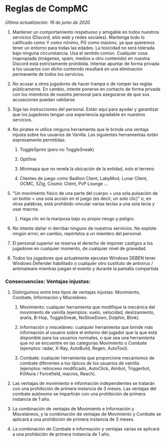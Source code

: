 # **Reglas de CompMC**
*Última actualización: 19 de junio de 2020*

1. Mantener un comportamiento respetuoso y amigable en todos nuestros servicios (Discord, sitio web y redes sociales). Mantenga todo lo calificado como Y como mínimo, PG como máximo, ya que queremos tener un entorno para todas las edades. La toxicidad no será tolerada bajo ninguna circunstancia. Usa el sentido común. Cualquier cosa inapropiada (imágenes, spam, medios u otro contenido) en nuestra Discord está estrictamente prohibida. Intentar apuntar de forma privada a los usuarios con dicho contenido resultará en una eliminación permanente de todos los servicios.

2. No acusar a otros jugadores de hacer trampa o de romper las reglas públicamente. En cambio, intente ponerse en contacto de forma privada con los miembros de nuestro personal para asegurarse de que sus acusaciones puedan validarse.

3. Siga las instrucciones del personal. Están aquí para ayudar y garantizar que los jugadores tengan una experiencia agradable en nuestros servicios.

4. No piratee ni utilice ninguna herramienta que le brinde una ventaja injusta sobre los usuarios de Vanilla. Las siguientes herramientas están expresamente permitidas:

	1. ToggleSprint (pero no ToggleSneak)

	2. Optifine

	3. Minimapa que no revela la ubicación de la entidad, solo el terreno

	4. Clientes de juego como Badlion Client, LabyMod, Lunar Client, OCMC, 5Zig, Cosmic Client, PvP Lounge …

5. "Un movimiento físico de una parte del cuerpo = una sola pulsación de un botón = una sola acción en el juego (es decir, un solo clic)" o, en otras palabras, está prohibido vincular varias teclas a una sola tecla y usar macros.
	
	1. Haga clic en la mariposa bajo su propio riesgo y peligro.

6. No intente dañar ni derribar ninguno de nuestros servicios. No explote ningún error; en cambio, repórtelos a un miembro del personal.

7. El personal superior se reserva el derecho de imponer castigos a los jugadores en cualquier momento, de cualquier nivel de gravedad.

8. Todos los jugadores que actualmente ejecutan Windows DEBEN tener Windows Defender habilitado o cualquier otro sustituto de antivirus / antimalware mientras juegan el evento y durante la pantalla compartida

### **Consecuencias: Ventajas injustas:**

1. Distinguimos entre tres tipos de ventajas injustas: Movimiento, Combate, Información y Misceláneo.
	
	1. Movimiento: cualquier herramienta que modifique la mecánica del movimiento de vainilla (ejemplos: vuelo, velocidad, deslizamiento, araña, B-Hop, ToggleSneak, NoSlowDown, Dolphin, Blink).
	
	2. Información y misceláneo: cualquier herramienta que brinde más información al usuario sobre el entorno del jugador que la que está disponible para los usuarios normales, o que sea una herramienta que no se encuentre en las categorías Movimiento o Combate (ejemplos: radar, X-Ray, AutoBuild, Regen, AutoTool).
	
	3. Combate: cualquier herramienta que proporcione mecanismos de combate diferentes a los típicos de los usuarios de vainilla (ejemplos: retroceso modificado, AutoClick, Aimbot, Triggerbot, KillAura / Forcefield, macros, Reach).

2. Las ventajas de movimiento e información independientes se tratarán con una prohibición de primera instancia de 3 meses. Las ventajas del combate autónomo se impartirán con una prohibición de primera instancia de 1 año.

3. La combinación de ventajas de Movimiento e Información y Misceláneos, y la combinación de ventajas de Movimiento y Combate se aplicará a una prohibición de primera instancia de 3 meses.

4. La combinación de Combate e información y ventajas varias se aplicará a una prohibición de primera instancia de 1 año.

